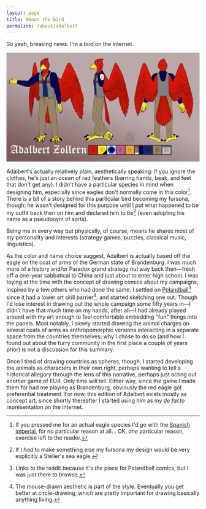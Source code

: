 ```yaml
---
layout: page
title: About the bird
permalink: /about/adalbert
---
```


So yeah, breaking news: I'm a bird on the internet.

![Ref Sheet](/assets/adalbert_ref.png "Caw!")

Adalbert's actually relatively plain, aesthetically speaking: if you ignore the clothes, he's just an ocean of red feathers (barring hands, beak, and feet that don't get any). I didn't have a particular species in mind when designing him, especially since eagles don't normally come in this color[^spanish]. There is a bit of a story behind this particular bird becoming my fursona, though; he wasn't designed for this purpose until I put what happened to be my outfit back then on him and declared him to be[^stellers] (even adopting his name as a pseudonym of sorts).

Being me in every way but physically, of course, means he shares most of my personality and interests (strategy games, puzzles, classical music, linguistics). 

<!-- ![The other eagles]( "") -->

As the color and name choice suggest, Adalbert is actually based off the eagle on the coat of arms of the German state of Brandenburg. I was much more of a history and/or Paradox grand strategy nut way back then—fresh off a one-year sabbatical to China and just about to enter high school. I was toying at the time with the concept of drawing comics about my campaigns, inspired by a few others who had done the same. I settled on [Polandball]()[^polandball] since it had a lower art skill barrier[^barrier], and started sketching one out. Though I'd lose interest in drawing out the whole campaign some fifty years in—I didn't have that much time on my hands, after all—I had already played around with my art enough to feel comfortable embedding "fun" things into the panels. Most notably, I slowly started drawing the animal charges on several coats of arms as anthropomorphic versions interacting in a separate space from the countries themselves; why I chose to do so (and how I found out about the furry community in the first place a couple of years prior) is not a discussion for this summary.

Once I tired of drawing countries as spheres, though, I started developing the animals as characters in their own right, perhaps wanting to tell a historical allegory through the lens of this narrative, perhaps just acting out another game of EU4. Only time will tell. Either way, since the game I made them for had me playing as Brandenburg, obviously the red eagle got preferential treatment. For now, this edition of Adalbert exists mostly as concept art, since shortly thereafter I started using him as my *de facto* representation on the internet. 

[^spanish]: If you pressed me for an actual eagle species I'd go with the [Spanish imperial](https://en.wikipedia.org/wiki/Spanish_imperial_eagle), for no particular reason at all... OK, *one* particular reason, exercise left to the reader.
[^stellers]: If I *had* to make something else my fursona my design would be very explicitly a Steller's sea eagle.
[^polandball]: Links to the reddit because it's *the* place for Polandball comics, but I was just there to browse.
[^barrier]: The mouse-drawn aesthetic is part of the style. Eventually you get better at circle-drawing, which are pretty important for drawing basically anything living.